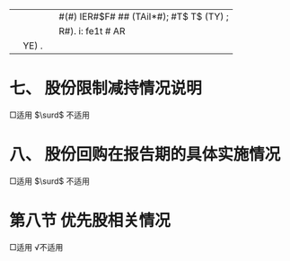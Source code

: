 <table><tr><td></td><td></td><td></td><td></td><td></td><td>#(#) IER#$F# ## (TAiI*#); #T$ T$ (TY) ;</td></tr><tr><td></td><td></td><td></td><td></td><td></td><td>R#). i: fe1t # AR</td></tr><tr><td></td><td colspan="6">YE) .</td></tr></table>

# 七、 股份限制减持情况说明

□适用 $\surd$ 不适用

# 八、 股份回购在报告期的具体实施情况

□适用 $\surd$ 不适用

# 第八节 优先股相关情况

□适用 √不适用